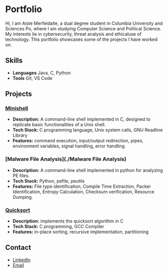 # Portfolio

Hi,
I am Aiste Merfeldaite, a dual degree student in Columbia University and Sciences Po, where I am studying Computer Science and Political Science. My interests lie in cybersecurity, threat analysis and ethicaluse of technology. This portfolio showcases some of the projects I have worked on.

## Skills
- **Languages** Java, C, Python
- **Tools** Git, VS Code

## Projects
### [Minishell](./Minishell)
- **Description:** A command-line shell implemented in C, designed to replicate basic functionalities of a Unix shell. 
- **Tech Stack:** C programming language, Unix system calls, GNU Readline Library 
- **Features:** command execution, input/output redirection, pipes, environment
variables, signal handling, error handling

### [Malware File Analysis](./Malware File Analysis)
- **Description:** A command-line shell implemented in python for analyzing PE files.
- **Tech Stack:** Python, pefile, peutils
- **Features:** File type identification, Compile Time Extraction, Packer Identification, Entropy Calculation, Checksum verification, Resource Dumping. 

### [Quicksort](./Quicksort)
- **Description:** implements the quicksort algorithm in C
- **Tech Stack:** C programming, GCC Compiler
- **Features:** in-place sorting, recursive implementation, partitioning


## Contact
- [LinkedIn](www.linkedin.com/in/aiste-merfeldaite-56652020b)
- [Email](mailto:aiste.merf@gmail.com)

